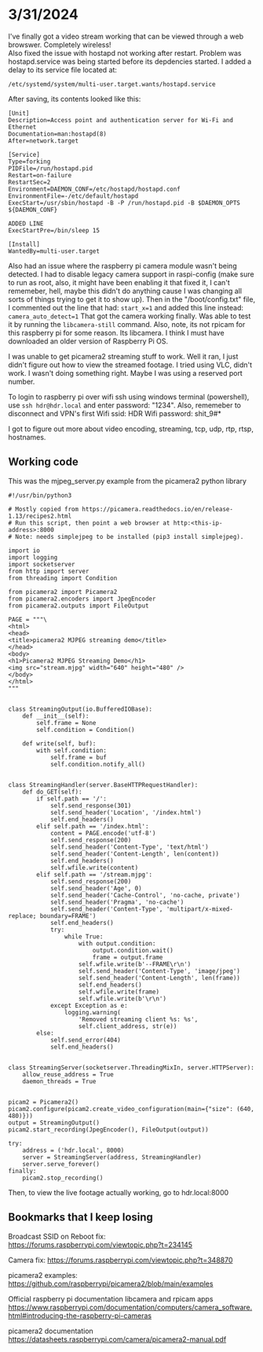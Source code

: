 # 3/31/2024
I've finally got a video stream working that can be viewed through a web browswer. Completely wireless!  
Also fixed the issue with hostapd not working after restart. Problem was hostapd.service was being started before its depdencies started. I added a delay to its service file located at: 
```
/etc/systemd/system/multi-user.target.wants/hostapd.service
```
After saving, its contents looked like this:
```
[Unit]
Description=Access point and authentication server for Wi-Fi and Ethernet
Documentation=man:hostapd(8)
After=network.target

[Service]
Type=forking
PIDFile=/run/hostapd.pid
Restart=on-failure
RestartSec=2
Environment=DAEMON_CONF=/etc/hostapd/hostapd.conf
EnvironmentFile=-/etc/default/hostapd
ExecStart=/usr/sbin/hostapd -B -P /run/hostapd.pid -B $DAEMON_OPTS ${DAEMON_CONF}

ADDED LINE
ExecStartPre=/bin/sleep 15

[Install]
WantedBy=multi-user.target
```
Also had an issue where the raspberry pi camera module wasn't being detected. I had to disable legacy camera support in raspi-config (make sure to run as root, also, it might have been enabling it that fixed it, I can't rememeber, hell, maybe this didn't do anything cause I was changing all sorts of things trying to get it to show up). Then in the "/boot/config.txt" file, I commented out the line that had: ```start_x=1``` and added this line instead: ```camera_auto_detect=1``` That got the camera working finally. Was able to test it by running the ```libcamera-still``` command. Also, note, its not rpicam for this raspberry pi for some reason. Its libcamera. I think I must have downloaded an older version of Raspberry Pi OS. 

I was unable to get picamera2 streaming stuff to work. Well it ran, I just didn't figure out how to view the streamed footage. I tried using VLC, didn't work. I wasn't doing something right. Maybe I was using a reserved port number.

To login to raspberry pi over wifi ssh using windows terminal (powershell), use ```ssh hdr@hdr.local``` and enter password: "1234". Also, rememeber to disconnect and VPN's first
Wifi ssid: HDR
Wifi password: shit_9#*

I got to figure out more about video encoding, streaming, tcp, udp, rtp, rtsp, hostnames. 

## Working code
This was the mjpeg_server.py example from the picamera2 python library
```
#!/usr/bin/python3

# Mostly copied from https://picamera.readthedocs.io/en/release-1.13/recipes2.html
# Run this script, then point a web browser at http:<this-ip-address>:8000
# Note: needs simplejpeg to be installed (pip3 install simplejpeg).

import io
import logging
import socketserver
from http import server
from threading import Condition

from picamera2 import Picamera2
from picamera2.encoders import JpegEncoder
from picamera2.outputs import FileOutput

PAGE = """\
<html>
<head>
<title>picamera2 MJPEG streaming demo</title>
</head>
<body>
<h1>Picamera2 MJPEG Streaming Demo</h1>
<img src="stream.mjpg" width="640" height="480" />
</body>
</html>
"""


class StreamingOutput(io.BufferedIOBase):
    def __init__(self):
        self.frame = None
        self.condition = Condition()

    def write(self, buf):
        with self.condition:
            self.frame = buf
            self.condition.notify_all()


class StreamingHandler(server.BaseHTTPRequestHandler):
    def do_GET(self):
        if self.path == '/':
            self.send_response(301)
            self.send_header('Location', '/index.html')
            self.end_headers()
        elif self.path == '/index.html':
            content = PAGE.encode('utf-8')
            self.send_response(200)
            self.send_header('Content-Type', 'text/html')
            self.send_header('Content-Length', len(content))
            self.end_headers()
            self.wfile.write(content)
        elif self.path == '/stream.mjpg':
            self.send_response(200)
            self.send_header('Age', 0)
            self.send_header('Cache-Control', 'no-cache, private')
            self.send_header('Pragma', 'no-cache')
            self.send_header('Content-Type', 'multipart/x-mixed-replace; boundary=FRAME')
            self.end_headers()
            try:
                while True:
                    with output.condition:
                        output.condition.wait()
                        frame = output.frame
                    self.wfile.write(b'--FRAME\r\n')
                    self.send_header('Content-Type', 'image/jpeg')
                    self.send_header('Content-Length', len(frame))
                    self.end_headers()
                    self.wfile.write(frame)
                    self.wfile.write(b'\r\n')
            except Exception as e:
                logging.warning(
                    'Removed streaming client %s: %s',
                    self.client_address, str(e))
        else:
            self.send_error(404)
            self.end_headers()


class StreamingServer(socketserver.ThreadingMixIn, server.HTTPServer):
    allow_reuse_address = True
    daemon_threads = True


picam2 = Picamera2()
picam2.configure(picam2.create_video_configuration(main={"size": (640, 480)}))
output = StreamingOutput()
picam2.start_recording(JpegEncoder(), FileOutput(output))

try:
    address = ('hdr.local', 8000)
    server = StreamingServer(address, StreamingHandler)
    server.serve_forever()
finally:
    picam2.stop_recording()
```
Then, to view the live footage actually working, go to hdr.local:8000

## Bookmarks that I keep losing
Broadcast SSID on Reboot fix:
https://forums.raspberrypi.com/viewtopic.php?t=234145

Camera fix:
https://forums.raspberrypi.com/viewtopic.php?t=348870

picamera2 examples:
https://github.com/raspberrypi/picamera2/blob/main/examples

Official raspberry pi documentation libcamera and rpicam apps
https://www.raspberrypi.com/documentation/computers/camera_software.html#introducing-the-raspberry-pi-cameras

picamera2 documentation
https://datasheets.raspberrypi.com/camera/picamera2-manual.pdf